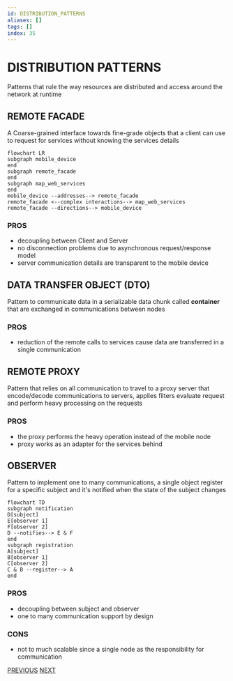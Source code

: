 ```yaml
---
id: DISTRIBUTION_PATTERNS
aliases: []
tags: []
index: 35
---
```


# DISTRIBUTION PATTERNS

Patterns that rule the way resources are distributed and access around the network at runtime

## REMOTE FACADE

A Coarse-grained interface towards fine-grade objects that a client can use to request for services without knowing the services details

```mermaid
flowchart LR
subgraph mobile_device
end
subgraph remote_facade
end
subgraph map_web_services
end
mobile_device --addresses--> remote_facade
remote_facade <--complex interactions--> map_web_services
remote_facade --directions--> mobile_device
```
### PROS
- decoupling between Client and Server
-  no disconnection problems due to asynchronous request/response model
-  server communication details are transparent to the mobile device

## DATA TRANSFER OBJECT (DTO)

Pattern to communicate data in a serializable data chunk called **container**  that are exchanged in communications between nodes

### PROS

- reduction of the remote calls to services cause data are transferred in a single communication

## REMOTE PROXY

Pattern that relies on all communication to travel to a proxy server that encode/decode communications to servers, applies filters evaluate request and perform heavy processing on the requests

### PROS

- the proxy performs the heavy operation instead of the mobile node
- proxy works as an adapter for the services behind

## OBSERVER

Pattern to implement one to many communications, a single object register for a specific subject and it's notified when the state of the subject changes

```mermaid
flowchart TD
subgraph notification
D[subject]
E[observer 1]
F[observer 2]
D --notifies--> E & F
end
subgraph registration
A[subject]
B[observer 1]
C[observer 2]
C & B --register--> A
end
```

### PROS

- decoupling between subject and observer
- one to many communication support by design

### CONS

- not to much scalable since a single node as the responsibility for communication

[PREVIOUS](pages/mobile_middleware/PATTERNS.md) [NEXT](mobile_systems/pages/mobile_middleware/RESOURCE_MANAGEMENT_PATTERNS.md)
